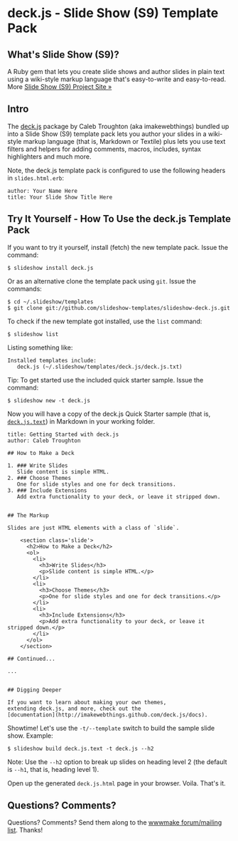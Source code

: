 # deck.js - Slide Show (S9) Template Pack

## What's Slide Show (S9)?

A Ruby gem that lets you create slide shows and author slides in plain text
using a wiki-style markup language that's easy-to-write and easy-to-read.
More [Slide Show (S9) Project Site »](http://slideshow-s9.github.io)

## Intro

The [deck.js](https://github.com/imakewebthings/deck.js) package
by Caleb Troughton (aka imakewebthings) bundled up into 
a Slide Show (S9) template pack lets you author your slides
in a wiki-style markup language (that is, Markdown or Textile) plus
lets you use text filters and helpers for adding comments, macros,
includes, syntax highlighters and much more.

Note, the deck.js template pack is configured to use
the following headers in `slides.html.erb`:

    author: Your Name Here
    title: Your Slide Show Title Here
 
## Try It Yourself - How To Use the deck.js Template Pack

If you want to try it yourself, install (fetch) the new template pack. Issue the command:

    $ slideshow install deck.js

Or as an alternative clone the template pack using `git`. Issue the commands:

    $ cd ~/.slideshow/templates
    $ git clone git://github.com/slideshow-templates/slideshow-deck.js.git

To check if the new template got installed, use the `list` command:

    $ slideshow list

Listing something like:

    Installed templates include:
       deck.js (~/.slideshow/templates/deck.js/deck.js.txt)

Tip: To get started use the included quick starter sample. Issue the command:

    $ slideshow new -t deck.js

Now you will have a copy of the deck.js Quick Starter sample
(that is, [`deck.js.text`](https://raw.github.com/slideshow-templates/slideshow-deck.js/master/sample.md))
in Markdown in your working folder.

```
title: Getting Started with deck.js
author: Caleb Troughton

## How to Make a Deck

1. ### Write Slides
   Slide content is simple HTML.
2. ### Choose Themes
   One for slide styles and one for deck transitions.
3. ### Include Extensions
   Add extra functionality to your deck, or leave it stripped down.


## The Markup

Slides are just HTML elements with a class of `slide`.

    <section class='slide'>
      <h2>How to Make a Deck</h2>
      <ol>
        <li>
          <h3>Write Slides</h3>
          <p>Slide content is simple HTML.</p>
        </li>
        <li>
          <h3>Choose Themes</h3>
          <p>One for slide styles and one for deck transitions.</p>
        </li>
        <li>
          <h3>Include Extensions</h3>
          <p>Add extra functionality to your deck, or leave it stripped down.</p>
        </li>
      </ol>
    </section>

## Continued...

...


## Digging Deeper

If you want to learn about making your own themes,
extending deck.js, and more, check out the
[documentation](http://imakewebthings.github.com/deck.js/docs).
```

Showtime! Let's use the `-t/--template` switch to build the
sample slide show. Example:

    $ slideshow build deck.js.text -t deck.js --h2

Note: Use the `--h2` option to break up slides on heading level 2
(the default is `--h1`, that is, heading level 1).

Open up the generated `deck.js.html` page in your browser. Voila. That's it.

## Questions? Comments?

Questions? Comments?
Send them along to the [wwwmake forum/mailing list](http://groups.google.com/group/wwwmake).
Thanks!
